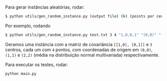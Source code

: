 Para gerar instâncias aleatórias, rodar:

```bash 
$ python utils/gen_random_instance.py (output file) (k) (points per center) (cov matrix) (point centers) --show
```

Por exemplo, rodando

```bash
$ python utils/gen_random_instance.py test.txt 3 4 "1,0,0,1" "(0,0)" "(1,1)" "(2,2)" -s  
```

Geramos uma instância com a matriz de covariância `[[1,0], [0,1]]` e `3` centros, cada um com `4` pontos, com coordenadas de origem em `(0,0)`, `(1,1)` e `(2,2)` (média na distribuição normal multivariada) respectivamente.

Para executar os testes, rodar:

```
python main.py
```
